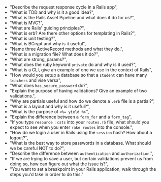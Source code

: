 * "Describe the request response cycle in a Rails app",
* "What is TDD and why is it a good idea?",
* "What is the Rails Asset Pipeline and what does it do for us?",
* "What is MVC?",
* "What are Rails' guiding principles?",
* "What is erb? Are there other options for templating in Rails?",
* "What is unit testing?",
* "What is BCrypt and why is it useful",
* "Name three ActiveRecord methods and what they do.",
* "What is a migration file? What does it do?",
* "What are strong_params?",
* "What does the ruby keyword `private` do and why is it used?",
* "What is a CLI, give an example of one we use in the context of Rails",
* "How would you setup a database so that a `student` can have many `teachers` and vise versa",
* "What does `has_secure_password` do?",
* "Explain the purpose of having validations? Give an example of two validations.",
* "Why are partials useful and how do we denote a `.erb` file is a partial?",
* "What is a layout and why is it useful?",
* "What is the purpose of `<%= yield %>`",
* "Explain the difference between a `form_for` and a `form_tag`",
* "If you type `resource :cats` into your `routes.rb` file, what should you expect to see when you enter `rake routes` into the console.",
* "How do we login a user in Rails using the `session` hash? How about a logout?",
* "What is the best way to store passwords in a database. What should we be careful NOT to do?",
* "Describe the difference between `authentication` and `authorization`.",
* "If we are trying to save a user, but certain validations prevent us from doing so, how can figure out what the issue is?",
* "You want to set a breakpoint in your Rails application, walk through the steps you'd take in order to do this."